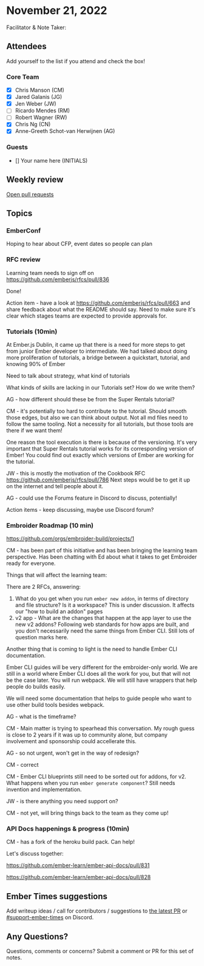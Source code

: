 # November 21, 2022

Facilitator & Note Taker: 

## Attendees

Add yourself to the list if you attend and check the box!

### Core Team

- [x] Chris Manson (CM)
- [x] Jared Galanis (JG)
- [x] Jen Weber (JW)
- [ ] Ricardo Mendes (RM)
- [ ] Robert Wagner (RW)
- [x] Chris Ng (CN)
- [x] Anne-Greeth Schot-van Herwijnen (AG)

### Guests

- [] Your name here (INITIALS)

## Weekly review

[Open pull requests](https://help-wanted.emberjs.com/pull-requests)

## Topics

### EmberConf

Hoping to hear about CFP, event dates so people can plan

### RFC review

Learning team needs to sign off on https://github.com/emberjs/rfcs/pull/836

Done!

Action item - have a look at https://github.com/emberjs/rfcs/pull/663 and
share feedback about what the README should say. Need to make sure it's
clear which stages teams are expected to provide approvals for.

### Tutorials (10min)

At Ember.js Dublin, it came up that there is a need for more steps
to get from junior Ember developer to intermediate. We had talked about
doing more proliferation of tutorials, a bridge between a quickstart,
tutorial, and knowing 90% of Ember

Need to talk about strategy, what kind of tutorials

What kinds of skills are lacking in our Tutorials set? How do we write them?

AG - how different should these be from the Super Rentals tutorial?

CM - it's potentially too hard to contribute to the tutorial. Should
smooth those edges, but also we can think about output. Not all md files
need to follow the same tooling. Not a necessity for all tutorials, but
those tools are there if we want them!

One reason the tool execution is there is because of the versioning.
It's very important that Super Rentals tutorial works for its corresponding version
of Ember! You could find out exactly which versions of Ember are working for
the tutorial.

JW - this is mostly the motivation of the Cookbook RFC https://github.com/emberjs/rfcs/pull/786 Next steps would be to get it up on the internet and tell people
about it.

AG - could use the Forums feature in Discord to discuss, potentially!

Action items - keep discussing, maybe use Discord forum?

### Embroider Roadmap (10 min)

https://github.com/orgs/embroider-build/projects/1

CM - has been part of this initiative and has been bringing the learning
team perspective. Has been chatting with Ed about what it takes to get
Embroider ready for everyone.

Things that will affect the learning team:

There are 2 RFCs, answering:

1. What do you get when you run `ember new addon`, in terms of directory
and file structure? Is it a workspace? This is under discussion. It affects
our "how to build an addon" pages
2. v2 app - What are the changes that happen at the app layer to use the
new v2 addons? Following web standards for how apps are built, and you don't
necessarily need the same things from Ember CLI. Still lots of question marks here. 

Another thing that is coming to light is the need to handle Ember CLI
documentation.

Ember CLI guides will be very different for the embroider-only world.
We are still in a world where Ember CLI does all the work for you, but that
will not be the case later. You will run webpack. We will still have
wrappers that help people do builds easily.

We will need some documentation that helps to guide people who want to
use other build tools besides webpack.

AG - what is the timeframe?

CM - Main matter is trying to spearhead this conversation. My rough guess is
close to 2 years if it was up to community alone, but company involvement
and sponsorship could accellerate this.

AG - so not urgent, won't get in the way of redesign?

CM - correct

CM - Ember CLI blueprints still need to be sorted out for addons, for v2.
What happens when you run `ember generate component`? Still needs invention
and implementation.

JW - is there anything you need support on?

CM - not yet, will bring things back to the team as they come up!

<!-- If you would like to add a topic to the agenda please add a suggestion to the PR using the following format: -->
<!-- ### Your topic (INITIALS, expected duration in minutes) -->

### API Docs happenings & progress (10min)

CM - has a fork of the heroku build pack. Can help!

Let's discuss together:

https://github.com/ember-learn/ember-api-docs/pull/831

https://github.com/ember-learn/ember-api-docs/pull/828

## Ember Times suggestions

Add writeup ideas / call for contributors / suggestions to [the latest PR](https://github.com/ember-learn/ember-blog/pulls?q=is%3Aopen+is%3Apr+label%3A%22%F0%9F%97%9E+embertimes%22%20or%20#support-ember-times) or [#support-ember-times](https://discordapp.com/channels/480462759797063690/485450546887786506) on Discord.

## Any Questions?

Questions, comments or concerns? Submit a comment or PR for this set of notes.
